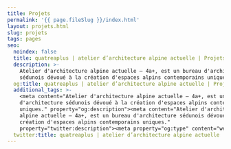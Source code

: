 ```yaml
---
title: Projets
permalink: '{{ page.fileSlug }}/index.html'
layout: projets.html
slug: projets
tags: pages
seo:
  noindex: false
  title: quatreaplus | atelier d’architecture alpine actuelle | Projets
  description: >-
    Atelier d'architecture alpine actuelle — 4a+, est un bureau d'architecture
    sédunois dévoué à la création d'espaces alpins contemporains uniques.
  og:title: quatreaplus | atelier d’architecture alpine actuelle | Projets
  additional_tags: >-
    <meta content="Atelier d'architecture alpine actuelle — 4a+, est un bureau
    d'architecture sédunois dévoué à la création d'espaces alpins contemporains
    uniques." property="og:description"><meta content="Atelier d'architecture
    alpine actuelle — 4a+, est un bureau d'architecture sédunois dévoué à la
    création d'espaces alpins contemporains uniques."
    property="twitter:description"><meta property="og:type" content="website">
  twitter:title: quatreaplus | atelier d’architecture alpine actuelle | Projets
---
```




